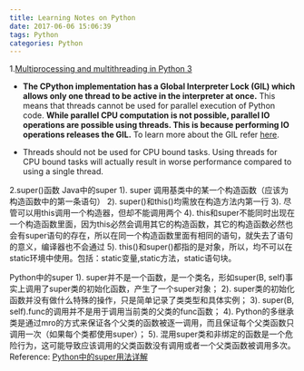 ```yaml
---
title: Learning Notes on Python
date: 2017-06-06 15:06:39
tags: Python
categories: Python
---
```


1.[Multiprocessing and multithreading in Python 3](https://www.ploggingdev.com/2017/01/multiprocessing-and-multithreading-in-python-3/)

+ **The CPython implementation has a Global Interpreter Lock (GIL) which allows only one thread to be active in the interpreter at once.** This means that threads cannot be used for parallel execution of Python code. **While parallel CPU computation is not possible, parallel IO operations are possible using threads. __This is because performing IO operations releases the GIL.__** To learn more about the GIL refer [here](http://www.dabeaz.com/python/UnderstandingGIL.pdf).

+ Threads should not be used for CPU bound tasks. Using threads for CPU bound tasks will actually result in worse performance compared to using a single thread.

2.super()函数
Java中的super
1). super 调用基类中的某一个构造函数（应该为构造函数中的第一条语句） 
2). super()和this()均需放在构造方法内第一行
3). 尽管可以用this调用一个构造器，但却不能调用两个
4). this和super不能同时出现在一个构造函数里面，因为this必然会调用其它的构造函数，其它的构造函数必然也会有super语句的存在，所以在同一个构造函数里面有相同的语句，就失去了语句的意义，编译器也不会通过
5). this()和super()都指的是对象，所以，均不可以在static环境中使用。包括：static变量,static方法，static语句块。

Python中的super
1). super并不是一个函数，是一个类名，形如super(B, self)事实上调用了super类的初始化函数，产生了一个super对象；
2). super类的初始化函数并没有做什么特殊的操作，只是简单记录了类类型和具体实例；
3). super(B, self).func的调用并不是用于调用当前类的父类的func函数；
4). Python的多继承类是通过mro的方式来保证各个父类的函数被逐一调用，而且保证每个父类函数只调用一次（如果每个类都使用super）；
5). 混用super类和非绑定的函数是一个危险行为，这可能导致应该调用的父类函数没有调用或者一个父类函数被调用多次。
Reference: [Python中的super用法详解](http://www.jb51.net/article/66912.htm)